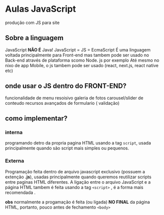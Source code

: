# Aulas JavaScript
produção com JS para site 

## Sobre a linguagem 

JavaScript **NÃO É** Java!
JavaScript = JS = EcmaScript
É uma linguagem voltada principalmente para Front-end mas tambem pode ser usado no Back-end através de plataforma scomo Node. 
js por exemplo 
Até mesmo no nixo de app Mobile, o js tambem pode ser usado (react, next.js, react native etc)

## onde usar o JS dentro do FRONT-END? 

funcionalidade de menu resoisivo 
galeria de fotos 
carousel/slider de conteudo 
recursos avançados de formulario ( validação)

## como implementar?

### interna

programando detro da propria pagina HTML usando a tag `script`, usada principalmente quando são script mais simples ou pequenos. 

### Externa 

Programação feita dentro de arquivo javascript exclusivo (possuem a extenção **.js**), usadas principalmente quando queremos reutilizar scripts entre paginas HTML diferentes. A ligação entre o arquivo JavaScript e a página HTML tambem é feita usando a tag `<script>` , é a forma mais recomendada .

**obs** normalmente a progamação é feita (ou ligada) **NO FINAL** da página HTML, portanto, pouco antes de fechamento `<body>`
